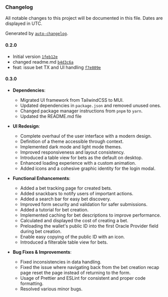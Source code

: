 ### Changelog

All notable changes to this project will be documented in this file. Dates are displayed in UTC.

Generated by [`auto-changelog`](https://github.com/CookPete/auto-changelog).

#### 0.2.0

- Initial version [`1feb12e`](https://github.com/qubic/quottery-frontend/commit/1feb12eb448bff8b3aacbe2af93c7daa29dacab7)
- changed readme.md [`b4d3c6a`](https://github.com/qubic/quottery-frontend/commit/b4d3c6a995a1ae4914ae0c3b35839260bda015ac)
- feat: issue bet TX and UI handling [`f7e809e`](https://github.com/qubic/quottery-frontend/commit/f7e809e90d95a8cadf276c0d2c21b16a16523eef)

#### 0.3.0

- **Dependencies**:
    - Migrated UI framework from TailwindCSS to MUI.
    - Updated dependencies in `package.json` and removed unused ones.
    - Changed package manager instructions from `pnpm` to `yarn`.
    - Updated the README.md file

- **UI Redesign**:
    - Complete overhaul of the user interface with a modern design.
    - Definition of a theme accessible through context.
    - Implemented dark mode and light mode themes.
    - Improved responsiveness and layout consistency.
    - Introduced a table view for bets as the default on desktop.
    - Enhanced loading experience with a custom animation.
    - Added icons and a cohesive graphic identity for the login modal.

- **Functional Enhancements**:
    - Added a bet tracking page for created bets.
    - Added snackbars to notify users of important actions.
    - Added a search bar for easy bet discovery.
    - Improved form security and validation for safer submissions.
    - Added a tutorial for bet creation.
    - Implemented caching for bet descriptions to improve performance.
    - Calculated and displayed the cost of creating a bet.
    - Preloading the wallet's public ID into the first Oracle Provider field during bet creation.
    - Enable easy copying of the public ID with an icon.
    - Introduced a filterable table view for bets.

- **Bug Fixes & Improvements**:
    - Fixed inconsistencies in data handling.
    - Fixed the issue where navigating back from the bet creation recap page reset the page instead of returning to the form.
    - Usage of Prettier and ESLint for consistent and proper code formatting.
    - Resolved various minor bugs.